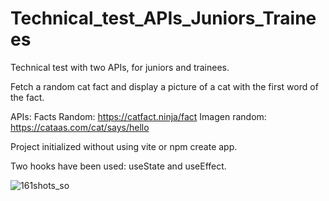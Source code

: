 # Technical_test_APIs_Juniors_Trainees
Technical test with two APIs, for juniors and trainees.

Fetch a random cat fact and display a picture of a cat with the first word of the fact.

APIs:
Facts Random: https://catfact.ninja/fact
Imagen random: https://cataas.com/cat/says/hello

Project initialized without using vite or npm create app.

Two hooks have been used: useState and useEffect.

![161shots_so](https://github.com/ArtielSry/Technical_test_APIs_Juniors_Trainees/assets/113340763/ee10369f-79db-4334-abca-c7225c6179c2)
